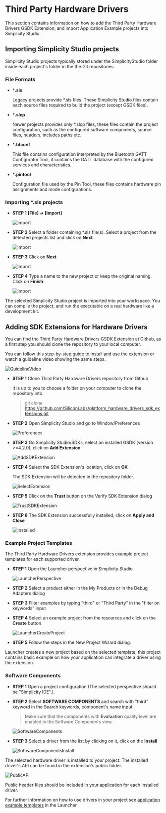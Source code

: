 # Third Party Hardware Drivers
This section contains information on how to add the Third Party Hardware Drivers GSDK Extension, and import Application Example projects into Simplicity Studio.

## Importing Simplicity Studio projects
Simplicity Studio projects typically stored under the SimplicityStudio folder inside each project's folder in the the Git repositories.

### File Formats

* ***.sls**

  Legacy projects provide *.sls files. These Simplicity Studio files contain each source files required to build the project (except GSDK files).

* ***.slcp**
  
  Newer projects provides only *.slcp files, these files contain the project configuration, such as the configured software components, source files, headers, includes paths etc.

* ***.btconf**

    This file contains configuration interpreted by the Bluetooth GATT Configurator Tool, it contains the GATT database with the configured services and characteristics.
* ***.pintool**

    Configuration file used by the Pin Tool, these files contains hardware pin assignments and mode configurations. 

### Importing *.sls projects

* **STEP 1** **[File] -> [Import]**

  ![Import](doc/studio/import.png)

* **STEP 2** Select a folder containing *.sls file(s). Select a project from the detected projects list and click on **Next**.

  ![Import](doc/studio/import-browse.png)

* **STEP 3** Click on **Next**
  
  ![Import](doc/studio/import-finish.png)

* **STEP 4** Type a name to the new project or keep the original naming. Click on **Finish**.

  ![Import](doc/studio/import-last-screen.png)

The selected Simplicity Studio project is imported into your workspace. You can compile the project, and run the executable on a real hardware like a development kit.

## Adding SDK Extensions for Hardware Drivers

You can find the Third Party Hardware Drivers GSDK Extension at Github, as a first step you should clone the repository to your local computer. 


You can follow this step-by-step guide to install and use the extension or watch a guideline video showing the same steps.

[![GuidelineVideo](doc/studio/sdke/sdke-demo-video.png)](https://www.brainshark.com/1/player/siliconlabs?pi=zHTzL3vkCziZVJz0&r3f1=)


* **STEP 1** Clone Third Party Hardware Drivers repository from Github

  It is up to you to choose a folder on your computer to clone the repository into.

  > git clone https://github.com/SiliconLabs/platform_hardware_drivers_sdk_extensions.git


* **STEP 2** Open Simplicity Studio and go to Window/Preferences

  ![Preferences](doc/studio/sdke/preferences.png)

* **STEP 3** Go Simplicity Studio/SDKs, select an installed GSDK (version >=4.2.0), click on **Add Extension**

  ![AddSDKExtension](doc/studio/sdke/sdks.png)

* **STEP 4** Select the SDK Extension's location, click on **OK**

  The SDK Extension will be detected in the repository folder.

  ![SelectExtension](doc/studio/sdke/add-extension.png)

* **STEP 5** Click on the **Trust** button on the Verify SDK Extension dialog

  ![TrustSDKExtension](doc/studio/sdke/sdke-trust.png)

* **STEP 6** The SDK Extension successfully installed, click on **Apply and Close**

  ![Installed](doc/studio/sdke/installed.png)

### Example Project Templates

The Third Party Hardware Drivers extension provides example project templates for each supported driver.

* **STEP 1** Open the Launcher perspective in Simplicity Studio

  ![LauncherPerspective](doc/studio/sdke/launcher.png)

* **STEP 2** Select a product either in the My Products or in the Debug Adapters dialog

* **STEP 3** Filter examples by typing "third" or "Third Party" in the "filter on keywords" input 
* **STEP 4** Select an example project from the resources and click on the **Create** button.

  ![LauncherCreateProject](doc/studio/sdke/launcher-examples.png)

* **STEP 5** Follow the steps in the New Project Wizard dialog. 

Launcher creates a new project based on the selected template, this project contains basic example on how your application can integrate a driver using the extension.


### Software Components

* **STEP 1** Open a project configuration (The selected perspective should be "Simplicity IDE".).

* **STEP 2** Select **SOFTWARE COMPONENTS** and search with "third" keyword in the Search keywords, component's name input

  > Make sure that the components with **Evaluation** quality level are enabled in the Software Components view.

  ![SoftwareComponents](doc/studio/sdke/sw-components.png)


* **STEP 3** Select a driver from the list by clicking on it, click on the **Install**

  ![SoftwareComponentsInstall](doc/studio/sdke/sw-components-installed.png)

The selected hardware driver is installed to your project. The installed driver's API can be found in the extension's public folder.

  ![PublicAPI](doc/studio/sdke/driver-api.png)

Public header files should be included in your application for each installed driver.

For further information on how to use drivers in your project see [application example templates](#example-project-templates) in the Launcher.
